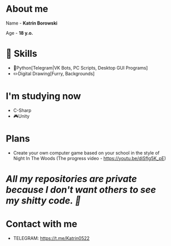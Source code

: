 # About me

Name - **Katrin Borowski**

Age - **18 y.o.**

# 🦝 Skills

- 🐍Python[Telegram|VK Bots, PC Scripts, Desktop GUI Programs]
- ✏️Digital Drawing[Furry, Backgrounds]

# I'm studying now
- C-Sharp
- 🎮Unity

# Plans

- Create your own computer game based on your school in the style of Night In The Woods
(The progress video - https://youtu.be/diSfIg5K_pE)

# ***All my repositories are private because I don't want others to see my shitty code. :slightly_frowning_face:***


# Contact with me

- TELEGRAM: https://t.me/Katrin0522
